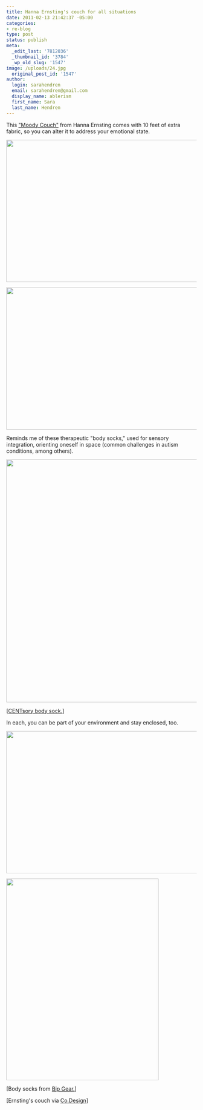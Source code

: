 ```yaml
---
title: Hanna Ernsting's couch for all situations
date: 2011-02-13 21:42:37 -05:00
categories:
- re-blog
type: post
status: publish
meta:
  _edit_last: '7812036'
  _thumbnail_id: '3784'
  _wp_old_slug: '1547'
image: /uploads/24.jpg
  original_post_id: '1547'
author:
  login: sarahendren
  email: sarahendren@gmail.com
  display_name: ablerism
  first_name: Sara
  last_name: Hendren
---
```


<p>This <a href="http://www.hannaernsting.com/moodycouch.html">"Moody Couch"</a> from Hanna Ernsting comes with 10 feet of extra fabric, so you can alter it to address your emotional state.</p>
<p><a href="http://ablersite.files.wordpress.com/2011/02/ernstingcouch1.jpg"><img class="alignnone size-full wp-image-3781" title="ernstingcouch1" src="{{ site.baseurl }}/uploads/ernstingcouch1.jpg" alt="" width="565" height="376" /></a></p>
<p><a href="http://ablersite.files.wordpress.com/2011/02/ernstingcouch2.jpg"><img class="alignnone size-full wp-image-3782" title="ernstingcouch2" src="{{ site.baseurl }}/uploads/ernstingcouch2.jpg" alt="" width="565" height="376" /></a></p>
<p>Reminds me of these therapeutic "body socks," used for sensory integration, orienting oneself in space (common challenges in autism conditions, among others).</p>
<p><a href="http://ablersite.files.wordpress.com/2011/02/bodysockpink.jpg"><img class="alignnone size-full wp-image-3783" title="bodysockpink" src="{{ site.baseurl }}/uploads/bodysockpink.jpg" alt="" width="640" height="642" /></a></p>
<p>[<a href="http://yourspecialkid.com/centsory-socks-c-21/centsory-body-sock-p-3">CENTsory body sock.</a>]</p>
<p>In each, you can be part of your environment and stay enclosed, too.</p>
<p><a href="http://ablersite.files.wordpress.com/2011/02/ernstingcouch3.jpg"><img class="alignnone size-full wp-image-3784" title="ernstingcouch3" src="{{ site.baseurl }}/uploads/ernstingcouch3.jpg" alt="" width="565" height="376" /></a></p>
<p><a href="http://ablersite.files.wordpress.com/2011/02/body-socks.jpg"><img class="alignnone size-full wp-image-3785" title="Body Socks" src="{{ site.baseurl }}/uploads/body-socks.jpg" alt="" width="403" height="533" /></a></p>
<p>[Body socks from <a href="http://bipgear.com/store/body-socks-7">Bip Gear.</a>]</p>
<p>[Ernsting's couch via <a href="http://www.fastcodesign.com/1663085/a-couch-that-indulges-your-bitchiest-moods">Co.Design</a>]</p>
